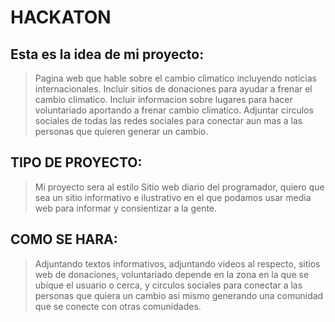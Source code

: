 # HACKATON
## Esta es la idea de mi proyecto:
> Pagina web que hable sobre el cambio climatico incluyendo noticias internacionales.
> Incluir sitios de donaciones para ayudar a frenar el cambio climatico.
> Incluir informacion sobre lugares para hacer voluntariado aportando a frenar cambio climatico.
> Adjuntar circulos sociales de todas las redes sociales para conectar aun mas a las personas que quieren generar un cambio.
## TIPO DE PROYECTO:
> Mi proyecto sera al estilo Sitio web diario del programador, quiero que sea un sitio informativo e ilustrativo en el que podamos usar media web para informar y consientizar a la gente.
## COMO SE HARA:
> Adjuntando textos informativos, adjuntando videos al respecto, sitios web de donaciones, voluntariado depende en la zona en la que se ubique el usuario o cerca, y circulos sociales para conectar a las personas que quiera un cambio asi mismo generando una comunidad que se conecte con otras comunidades.
